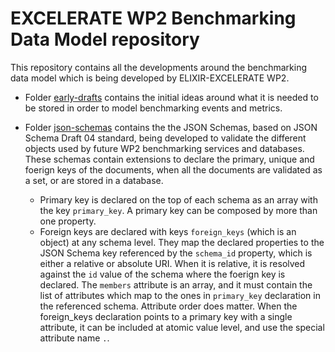 # EXCELERATE WP2 Benchmarking Data Model repository

This repository contains all the developments around the benchmarking data model which is being developed by ELIXIR-EXCELERATE WP2.

* Folder [early-drafts](early-drafts) contains the initial ideas around what it is needed to be stored in order to model benchmarking events and metrics.

* Folder [json-schemas](json-schemas) contains the the JSON Schemas, based on JSON Schema Draft 04 standard, being developed to validate the different objects used by future WP2 benchmarking services and databases. These schemas contain extensions to declare the primary, unique and foerign keys of the documents, when all the documents are validated as a set, or are stored in a database.

	* Primary key is declared on the top of each schema as an array with the key `primary_key`. A primary key can be composed by more than one property.
	* Foreign keys are declared with keys `foreign_keys` (which is an object) at any schema level. They map the declared properties to the JSON Schema key referenced by the `schema_id` property, which is either a relative or absolute URI. When it is relative, it is resolved against the `id` value of the schema where the foerign key is declared. The `members` attribute is an array, and it must contain the list of attributes which map to the ones in `primary_key` declaration in the referenced schema. Attribute order does matter. When the foreign_keys declaration points to a primary key with a single attribute, it can be included at atomic value level, and use the special attribute name `.`.
